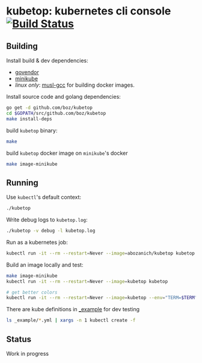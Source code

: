# kubetop: kubernetes cli console [![Build Status](https://travis-ci.org/boz/kubetop.svg?&branch=master)](https://travis-ci.org/boz/kubetop)

## Building

Install build & dev dependencies:

  * [govendor](https://github.com/kardianos/govendor)
  * [minikube](https://kubernetes.io/docs/getting-started-guides/minikube/)
  * _linux only_: [musl-gcc](https://www.musl-libc.org/how.html) for building docker images.

Install source code and golang dependencies:

```sh
go get -d github.com/boz/kubetop
cd $GOPATH/src/github.com/boz/kubetop
make install-deps
```

build `kubetop` binary:

```sh
make
```

build `kubetop` docker image on `minikube`'s docker

```sh
make image-minikube
```

## Running

Use `kubectl`'s default context:

```sh
./kubetop
```

Write debug logs to `kubetop.log`:

```sh
./kubetop -v debug -l kubetop.log
```

Run as a kubernetes job:

```sh
kubectl run -it --rm --restart=Never --image=abozanich/kubetop kubetop
```

Build an image locally and test:

```sh
make image-minikube
kubectl run -it --rm --restart=Never --image=kubetop kubetop

# get better colors
kubectl run -it --rm --restart=Never --image=kubetop --env="TERM=$TERM" kubetop
```

There are kube definitions in [_example](https://github.com/boz/kubetop/tree/master/_example) for dev testing

```sh
ls _example/*.yml | xargs -n 1 kubectl create -f
```

## Status

Work in progress
